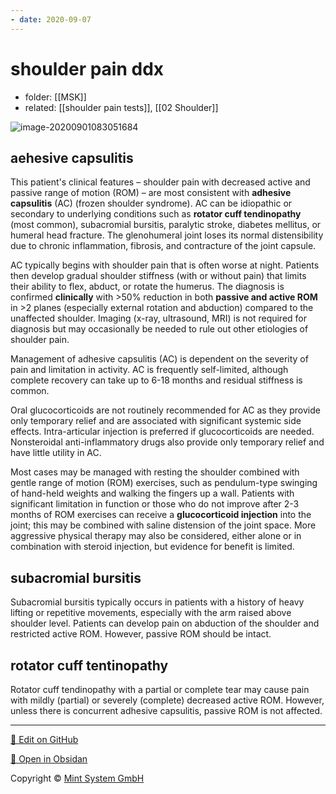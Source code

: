 ```yaml
---
- date: 2020-09-07
---
```


# shoulder pain ddx

- folder: [[MSK]]
- related: [[shoulder pain tests]], [[02 Shoulder]]

<!-- common causes of shoulder pain, sx -->

![image-20200901083051684](https://photos.thisispiggy.com/file/wikiFiles/image-20200901083051684.png)

## aehesive capsulitis

This patient's clinical features – shoulder pain with decreased active and passive range of motion (ROM) – are most consistent with **adhesive capsulitis** (AC) (frozen shoulder syndrome).  AC can be idiopathic or secondary to underlying conditions such as **rotator cuff tendinopathy** (most common), subacromial bursitis, paralytic stroke, diabetes mellitus, or humeral head fracture.  The glenohumeral joint loses its normal distensibility due to chronic inflammation, fibrosis, and contracture of the joint capsule.

AC typically begins with shoulder pain that is often worse at night.  Patients then develop gradual shoulder stiffness (with or without pain) that limits their ability to flex, abduct, or rotate the humerus.  The diagnosis is confirmed **clinically** with >50% reduction in both **passive and active ROM** in >2 planes (especially external rotation and abduction) compared to the unaffected shoulder.  Imaging (x-ray, ultrasound, MRI) is not required for diagnosis but may occasionally be needed to rule out other etiologies of shoulder pain.

Management of adhesive capsulitis (AC) is dependent on the severity of pain and limitation in activity.  AC is frequently self-limited, although complete recovery can take up to 6-18 months and residual stiffness is common.

Oral glucocorticoids are not routinely recommended for AC as they provide only temporary relief and are associated with significant systemic side effects.  Intra-articular injection is preferred if glucocorticoids are needed.  Nonsteroidal anti-inflammatory drugs also provide only temporary relief and have little utility in AC.

Most cases may be managed with resting the shoulder combined with gentle range of motion (ROM) exercises, such as pendulum-type swinging of hand-held weights and walking the fingers up a wall.  Patients with significant limitation in function or those who do not improve after 2-3 months of ROM exercises can receive a **glucocorticoid injection** into the joint; this may be combined with saline distension of the joint space.  More aggressive physical therapy may also be considered, either alone or in combination with steroid injection, but evidence for benefit is limited.

## subacromial bursitis

Subacromial bursitis typically occurs in patients with a history of heavy lifting or repetitive movements, especially with the arm raised above shoulder level.  Patients can develop pain on abduction of the shoulder and restricted active ROM.  However, passive ROM should be intact.

## rotator cuff tentinopathy

Rotator cuff tendinopathy with a partial or complete tear may cause pain with mildly (partial) or severely (complete) decreased active ROM.  However, unless there is concurrent adhesive capsulitis, passive ROM is not affected.


<hr>

[📝 Edit on GitHub](https://github.com/Mint-System/Knowledge/blob/master/shoulder%20pain%20ddx.md)

[📂 Open in Obsidan](obsidian://open?vault=Knowledge%20Mint%20System&file=shoulder%20pain%20ddx.md ':target=_self')

<footer>Copyright © <a href="https://www.mint-system.ch/">Mint System GmbH</a></footer>